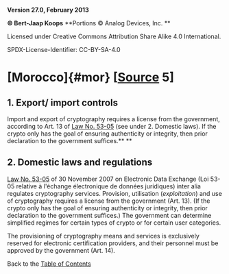 **Version 27.0, February 2013**

**© Bert-Jaap Koops**
**Portions © Analog Devices, Inc. **  

Licensed under Creative Commons Attribution Share Alike 4.0 International.

SPDX-License-Identifier: CC-BY-SA-4.0

# [Morocco]{#mor} \[[Source](cls-srce.htm) 5\]

## 1. Export/ import controls  
Import and export of cryptography requires a license from the
government, according to Art. 13 of [Law No.
53-05](http://droitmaroc.wordpress.com/2008/01/29/loi-n°-53-05-relative-a-lechange-electronique-de-donnees-juridiques-integrale/)
(see under 2. Domestic laws). If the crypto only has the goal of
ensuring authenticity or integrity, then prior declaration to the
government suffices.** **

## 2. Domestic laws and regulations  
[Law No.
53-05](http://droitmaroc.wordpress.com/2008/01/29/loi-n°-53-05-relative-a-lechange-electronique-de-donnees-juridiques-integrale/)
of 30 November 2007 on Electronic Data Exchange (Loi 53-05 relative à
l\'échange électronique de données juridiques) inter alia regulates
cryptography services. Provision, utilisation (*exploitation*) and use
of cryptography requires a license from the government (Art. 13). (If
the crypto only has the goal of ensuring authenticity or integrity, then
prior declaration to the government suffices.) The government can
determine simplified regimes for certain types of crypto or for certain
user categories.

The provisioning of cryptography means and services is exclusively
reserved for electronic certification providers, and their personnel
must be approved by the government (Art. 14).

Back to the [Table of Contents](index.md)
